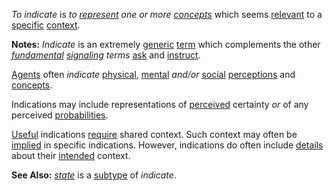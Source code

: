 *To indicate* is *to [represent](https://github.com/gcassel/Modular-Organization-Terminology/blob/master/terms/representation.md) one or more [concepts](https://github.com/gcassel/Modular-Organization-Terminology/blob/master/terms/concept.md)* which seems [relevant](https://github.com/gcassel/Modular-Organization-Terminology/blob/master/terms/relevance.md) to a [specific](https://github.com/gcassel/Modular-Organization-Terminology/blob/master/terms/specific.md) [context](https://github.com/gcassel/Modular-Organization-Terminology/blob/master/terms/context.md).
		
**Notes:**  *Indicate* is an extremely [generic](https://github.com/gcassel/Modular-Organization-Terminology/blob/master/terms/generic.md) [term](https://github.com/gcassel/Modular-Organization-Terminology/blob/master/terms/term.md) which complements the other *[fundamental](https://github.com/gcassel/Modular-Organization-Terminology/blob/master/terms/fundamental.md) [signaling](https://github.com/gcassel/Modular-Organization-Terminology/blob/master/terms/signal.md) terms* [ask](https://github.com/gcassel/Modular-Organization-Terminology/blob/master/terms/ask.md) and [instruct](https://github.com/gcassel/Modular-Organization-Terminology/blob/master/terms/instruct.md).
		
[Agents](https://github.com/gcassel/Modular-Organization-Terminology/blob/master/terms/agent.md) often *indicate* [physical](https://github.com/gcassel/Modular-Organization-Terminology/blob/master/terms/physical.md), [mental](https://github.com/gcassel/Modular-Organization-Terminology/blob/master/terms/mental.md) *and/or* [social](https://github.com/gcassel/Modular-Organization-Terminology/blob/master/terms/social.md) [perceptions](https://github.com/gcassel/Modular-Organization-Terminology/blob/master/terms/perceive.md) and [concepts](https://github.com/gcassel/Modular-Organization-Terminology/blob/master/terms/concept.md).

Indications may include representations of [perceived](https://github.com/gcassel/Modular-Organization-Terminology/blob/master/terms/perceive.md) certainty *or* of any perceived [probabilities](https://github.com/gcassel/Modular-Organization-Terminology/blob/master/terms/probability.md).
		
[Useful](https://github.com/gcassel/Modular-Organization-Terminology/blob/master/terms/use.md) indications [require](https://github.com/gcassel/Modular-Organization-Terminology/blob/master/terms/requirement.md) shared context.  Such context may often be [implied](https://github.com/gcassel/Modular-Organization-Terminology/blob/master/terms/imply.md) in specific indications.   However, indications do often include [details](https://github.com/gcassel/Modular-Organization-Terminology/blob/master/terms/detail.md) about their [intended](https://github.com/gcassel/Modular-Organization-Terminology/blob/master/terms/intention.md) context.

**See Also:** *[state](https://github.com/gcassel/Modular-Organization-Terminology/blob/master/terms/state.md)* is a [subtype](https://github.com/gcassel/Modular-Organization-Terminology/blob/master/terms/subtype.md) of *indicate*.
